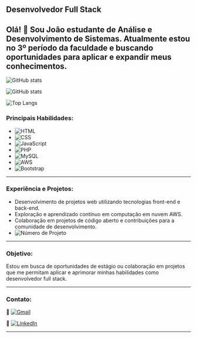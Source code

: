 

## Desenvolvedor Full Stack

## Olá! 👋 Sou João estudante de Análise e Desenvolvimento de Sistemas. Atualmente estou no 3º período da faculdade e buscando oportunidades para aplicar e expandir meus conhecimentos.

![GitHub stats](https://img.shields.io/badge/GitHub-Stats-brightgreen?style=flat&logo=github)

![GitHub stats](https://github-readme-stats.vercel.app/api?username=Jvictorj&show_icons=true&count_private=true&theme=radical)

![Top Langs](https://github-readme-stats.vercel.app/api/top-langs/?username=Jvictorj&layout=compact)




### Principais Habilidades:

- ![HTML](https://img.shields.io/badge/-HTML-orange?style=flat-square&logo=html5&logoColor=white)
- ![CSS](https://img.shields.io/badge/-CSS-blue?style=flat-square&logo=css3&logoColor=white)
- ![JavaScript](https://img.shields.io/badge/-JavaScript-yellow?style=flat-square&logo=javascript&logoColor=white)
- ![PHP](https://img.shields.io/badge/-PHP-blueviolet?style=flat-square&logo=php&logoColor=white)
- ![MySQL](https://img.shields.io/badge/-MySQL-blue?style=flat-square&logo=mysql&logoColor=white)
- ![AWS](https://img.shields.io/badge/-AWS-orange?style=flat-square&logo=amazon-aws&logoColor=white)
- ![Bootstrap](https://img.shields.io/badge/-Bootstrap-blueviolet?style=flat-square&logo=bootstrap&logoColor=white)

---

### Experiência e Projetos:

- Desenvolvimento de projetos web utilizando tecnologias front-end e back-end.
- Exploração e aprendizado contínuo em computação em nuvem AWS.
- Colaboração em projetos de código aberto e contribuições para a comunidade de desenvolvimento.
- ![Número de Projeto](https://img.shields.io/badge/Projetos-4-brightgreen)


---

### Objetivo:

Estou em busca de oportunidades de estágio ou colaboração em projetos que me permitam aplicar e aprimorar minhas habilidades como desenvolvedor full stack.

---

### Contato:

🔗 [![Gmail](https://img.shields.io/badge/-Gmail-red?style=flat-square&logo=gmail&logoColor=white)](mailto:seu_email@gmail.com)


🔗 [![LinkedIn](https://img.shields.io/badge/-LinkedIn-blue?style=flat-square&logo=linkedin&logoColor=white&link=SEU_LINKEDIN)](https://www.linkedin.com/in/jo%C3%A3o-vitor-gomes-da-silva-08355b28a?lipi=urn%3Ali%3Apage%3Ad_flagship3_profile_view_base_contact_details%3BcJ2DsfoZTsqlHhAjd3TSMQ%3D%3D)


---
